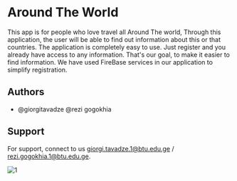 
# Around The World
This app is for people who love travel all Around The world, Through this application, the user will be able to find out information about this or that countries.
The application is completely easy to use. Just register and you already have access to any information.
That's our goal, to make it easier to find information.
We have used FireBase services in our application to simplify registration.


## Authors

-  @giorgitavadze
                                     @rezi gogokhia



## Support

For support, connect to us  giorgi.tavadze.1@btu.edu.ge / rezi.gogokhia.1@btu.edu.ge.

![1](https://user-images.githubusercontent.com/117215110/213155222-7a796a5d-9cfc-4173-80d7-789744a14d6f.png)
